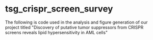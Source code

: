 # tsg_crispr_screen_survey
The following is code used in the analysis and figure generation of our project titled "Discovery of putative tumor suppressors from CRISPR screens reveals lipid hypersensitivity in AML cells"  
